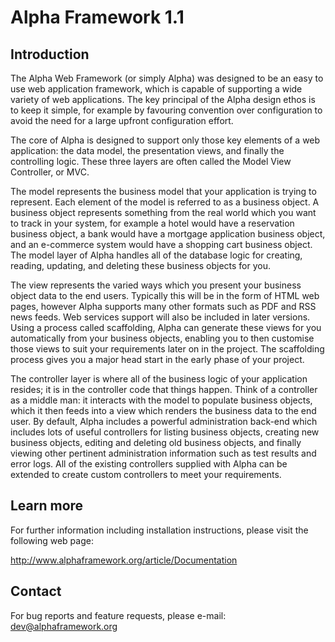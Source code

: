 Alpha Framework 1.1
===================

Introduction
------------

The Alpha Web Framework (or simply Alpha) was designed to be an easy to use web application framework, which is capable of supporting a wide variety 
of web applications. The key principal of the Alpha design ethos is to keep it simple, for example by favouring convention over configuration to avoid 
the need for a large upfront configuration effort.

The core of Alpha is designed to support only those key elements of a web application: the data model, the presentation views, and finally the controlling 
logic. These three layers are often called the Model View Controller, or MVC.

The model represents the business model that your application is trying to represent. Each element of the model is referred to as a business object. A 
business object represents something from the real world which you want to track in your system, for example a hotel would have a reservation business 
object, a bank would have a mortgage application business object, and an e-commerce system would have a shopping cart business object. The model layer of 
Alpha handles all of the database logic for creating, reading, updating, and deleting these business objects for you.

The view represents the varied ways which you present your business object data to the end users. Typically this will be in the form of HTML web pages, 
however Alpha supports many other formats such as PDF and RSS news feeds. Web services support will also be included in later versions. Using a process 
called scaffolding, Alpha can generate these views for you automatically from your business objects, enabling you to then customise those views to suit 
your requirements later on in the project. The scaffolding process gives you a major head start in the early phase of your project.

The controller layer is where all of the business logic of your application resides; it is in the controller code that things happen. Think of a controller 
as a middle man: it interacts with the model to populate business objects, which it then feeds into a view which renders the business data to the end user. 
By default, Alpha includes a powerful administration back-end which includes lots of useful controllers for listing business objects, creating new business 
objects, editing and deleting old business objects, and finally viewing other pertinent administration information such as test results and error logs. All 
of the existing controllers supplied with Alpha can be extended to create custom controllers to meet your requirements.

Learn more
----------

For further information including installation instructions, please visit the following web page:

http://www.alphaframework.org/article/Documentation

Contact
-------

For bug reports and feature requests, please e-mail: dev@alphaframework.org